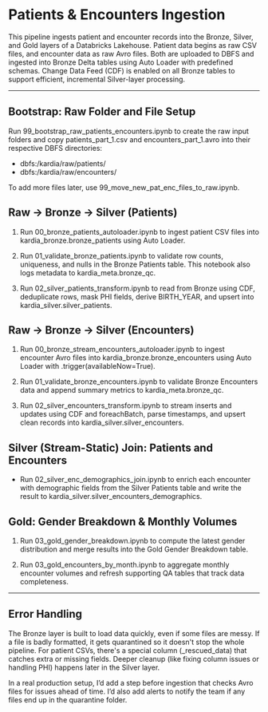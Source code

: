 # Patients & Encounters Ingestion

This pipeline ingests patient and encounter records into the Bronze, Silver, and
Gold layers of a Databricks Lakehouse. Patient data begins as raw CSV files, and
encounter data as raw Avro files. Both are uploaded to DBFS and ingested into Bronze
Delta tables using Auto Loader with predefined schemas. Change Data Feed (CDF) is
enabled on all Bronze tables to support efficient, incremental Silver-layer processing.

---

## Bootstrap: Raw Folder and File Setup

Run 99_bootstrap_raw_patients_encounters.ipynb to create the raw input folders and copy patients_part_1.csv and 
encounters_part_1.avro into their respective DBFS directories:
- dbfs:/kardia/raw/patients/
- dbfs:/kardia/raw/encounters/

To add more files later, use 99_move_new_pat_enc_files_to_raw.ipynb.


## Raw -> Bronze -> Silver **(Patients)**

1. Run 00_bronze_patients_autoloader.ipynb to ingest patient CSV files into kardia_bronze.bronze_patients using Auto Loader.

2. Run 01_validate_bronze_patients.ipynb to validate row counts, uniqueness, and nulls in the Bronze Patients table. This notebook also logs metadata to kardia_meta.bronze_qc.

3. Run 02_silver_patients_transform.ipynb to read from Bronze using CDF, deduplicate rows, mask PHI fields, derive BIRTH_YEAR, and upsert into kardia_silver.silver_patients.


## Raw -> Bronze -> Silver **(Encounters)**

1. Run 00_bronze_stream_encounters_autoloader.ipynb to ingest encounter Avro files into kardia_bronze.bronze_encounters using Auto Loader with .trigger(availableNow=True).

2. Run 01_validate_bronze_encounters.ipynb to validate Bronze Encounters data and append summary metrics to 
kardia_meta.bronze_qc.

3. Run 02_silver_encounters_transform.ipynb to stream inserts and updates using CDF and foreachBatch, parse timestamps, and upsert clean records into kardia_silver.silver_encounters.


## Silver (Stream-Static) Join: **Patients and Encounters**

- Run 02_silver_enc_demographics_join.ipynb to enrich each encounter with demographic fields from the Silver Patients 
 table and write the result to kardia_silver.silver_encounters_demographics.


## Gold: Gender Breakdown & Monthly Volumes

1. Run 03_gold_gender_breakdown.ipynb to compute the latest gender distribution and merge results into the Gold Gender 
Breakdown table.

2. Run 03_gold_encounters_by_month.ipynb to aggregate monthly encounter volumes and refresh supporting QA tables that track data completeness.

---

## Error Handling

The Bronze layer is built to load data quickly, even if some files are messy.
If a file is badly formatted, it gets quarantined so it doesn't stop the whole
pipeline. For patient CSVs, there's a special column (_rescued_data) that catches
extra or missing fields. Deeper cleanup (like fixing column issues or handling PHI)
happens later in the Silver layer.

In a real production setup, I’d add a step before ingestion that checks Avro files
for issues ahead of time. I’d also add alerts to notify the team if any files end
up in the quarantine folder.